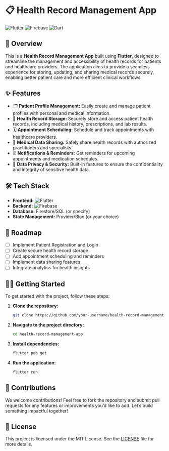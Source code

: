 # 📋 Health Record Management App

![Flutter](https://img.shields.io/badge/Flutter-%2302569B.svg?style=for-the-badge&logo=Flutter&logoColor=white)
![Firebase](https://img.shields.io/badge/Firebase-%23039BE5.svg?style=for-the-badge&logo=firebase)
![Dart](https://img.shields.io/badge/Dart-%230175C2.svg?style=for-the-badge&logo=dart&logoColor=white)

## 🏥 Overview  
This is a **Health Record Management App** built using **Flutter**, designed to streamline the management and accessibility of health records for patients and healthcare providers. The application aims to provide a seamless experience for storing, updating, and sharing medical records securely, enabling better patient care and more efficient clinical workflows.

## ✨ Features  
- 🗂️ **Patient Profile Management:** Easily create and manage patient profiles with personal and medical information.
- 📁 **Health Record Storage:** Securely store and access patient health records, including medical history, prescriptions, and lab results.
- 🗓️ **Appointment Scheduling:** Schedule and track appointments with healthcare providers.
- 🔗 **Medical Data Sharing:** Safely share health records with authorized practitioners and specialists.
- ⏰ **Notifications & Reminders:** Get reminders for upcoming appointments and medication schedules.
- 🔐 **Data Privacy & Security:** Built-in features to ensure the confidentiality and integrity of sensitive health data.

## 🛠️ Tech Stack  
- **Frontend:** ![Flutter](https://img.shields.io/badge/Flutter-%2302569B.svg?style=flat-square&logo=Flutter&logoColor=white)  
- **Backend:** ![Firebase](https://img.shields.io/badge/Firebase-%23039BE5.svg?style=flat-square&logo=firebase)  
- **Database:** Firestore/SQL (or specify)  
- **State Management:** Provider/Bloc (or your choice)  

## 🚀 Roadmap  
- [ ] Implement Patient Registration and Login  
- [ ] Create secure health record storage  
- [ ] Add appointment scheduling and reminders  
- [ ] Implement data sharing features  
- [ ] Integrate analytics for health insights  

## 🧑‍💻 Getting Started  
To get started with the project, follow these steps:

1. **Clone the repository:**  
   ```bash
   git clone https://github.com/your-username/health-record-management-app.git
   ```
2. **Navigate to the project directory:**  
   ```bash
   cd health-record-management-app
   ```
3. **Install dependencies:**  
   ```bash
   flutter pub get
   ```
4. **Run the application:**  
   ```bash
   flutter run
   ```

## 🤝 Contributions  
We welcome contributions! Feel free to fork the repository and submit pull requests for any features or improvements you’d like to add. Let’s build something impactful together!

## 📜 License  
This project is licensed under the MIT License. See the [LICENSE](./LICENSE) file for more details.


